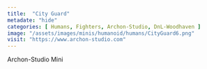 ```yaml
---
title:  "City Guard"
metadate: "hide"
categories: [ Humans, Fighters, Archon-Studio, DnL-Woodhaven ]
image: "/assets/images/minis/humanoid/humans/CityGuard6.png"
visit: "https://www.archon-studio.com"
---
```

Archon-Studio Mini